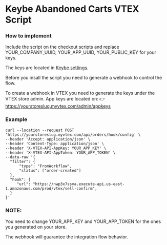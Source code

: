 # Keybe Abandoned Carts VTEX Script

### How to implement

Include the script on the checkout scripts and replace YOUR_COMPANY_UUID, YOUR_APP_UUID, YOUR_PUBLIC_KEY for your keys.

The keys are located in [Keybe settings](https://keybe.app/admin/configurations/app "settings").

Before you insall the script you need to generate a webhook to control the flow.

To create a webhook in VTEX you need to generate the keys under the VTEX store admin.
App keys are located on: 👉
https://yourstoreslug.myvtex.com/admin/appkeys

### Example

```Language
curl --location --request POST 'https://yourstoreslug.myvtex.com/api/orders/hook/config' \
--header 'Accept: application/json' \
--header 'Content-Type: application/json' \
--header 'X-VTEX-API-AppKey: YOUR_APP_KEY' \
--header 'X-VTEX-API-AppToken: YOUR_APP_TOKEN' \
--data-raw '{
  "filter": {
      "type": "FromWorkflow",
      "status": ["order-created"]
  },
  "hook": {
     "url": "https://nwp3x7ssva.execute-api.us-east-1.amazonaws.com/prod/vtex/sell-confirm",
  }
}'
```
###  NOTE:  

You need to change YOUR_APP_KEY and YOUR_APP_TOKEN for the ones you generated on your store.

The webhook will guarantee the integration flow behavior.
